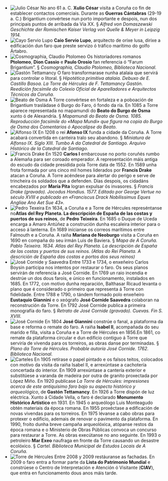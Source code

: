 * ![Julio César](http://ciav.s3.amazonaws.com/img/caesar.jpg "Julio César") No ano 61 a. C. **Xulio César** visita a Coruña co fin de establecer contactos comerciais. Durante as **Guerras Cántabras** (29-19 a. C.) Brigantium convértese nun porto importante e despois, nun dos principais puntos de arribada da Vía XX. § *Alfred von Domaszewski Geschichte der Romischen Kaiser Verlag von Quelle & Meyer in Leipzig 1914.*
* ![Cayo Servio Lupo](http://ciav.s3.amazonaws.com/img/lupus.jpg "Cayo Servio Lupo") **Caio Servio Lupo**, arquitecto de orixe lusa, dirixe a edificación dun faro que preste servizo ó tráfico marítimo do golfo Ártabro. 
* ![Cosmographia, Claudio Ptolomeo](http://ciav.s3.amazonaws.com/img/cosmographia_claudio_ptolomeo.jpg "Gastón Tettamancy") Os historiadores romanos **Ptolomeo**, **Dion Cassio** e **Paulo Orosio** fan referencia ó “Farum Brigantium”. § *Cosmographia, Claudio Ptolomeo, Biblioteca Nacional.*
* ![Gastón Tettamancy](http://ciav.s3.amazonaws.com/img/tettamancy-gaston.jpg "Cosmographia, Claudio Ptolomeo") O faro transformarase nunha atalaia que servirá para controlar o litoral. § *Hipotética primitiva atalaia. Debuxo de E. Castillo Basoa. La Torre de Hércules de F. Tettamancy Gastón. Reedición facsímile do Colexio Oficial de Aparelladores e Arquitectos Técnicos da Coruña.*
* ![Beato de Osma](http://ciav.s3.amazonaws.com/img/beato-osma.jpg "Beato de Osma") A Torre convértese en fortaleza e a poboación de Brigantium trasládase ó Burgo do Faro, ó fondo da ría. En 1085 a Torre aparece representada no mapamundi do **Beato do Burgo de Osma** xunto ó de Alexandría.  § *Mapamundi do Beato de Osma. 1085. Reproducción facsímile do «Mapa Mundi» que figura na copia do Burgo de Osma dos Comentarios ó Apocalipse do Beato.*
* ![Alfonso IX](http://ciav.s3.amazonaws.com/img/alfonsoix.jpg "Alfonso IX") En 1208 o rei **Afonso IX** funda a cidade da Coruña. A Torre acabará convertida en canteira tralo seu abandono. § *Miniatura de Alfonso IX. Siglo XIII. Tumbo A da Catedral de Santiago. Arquivo Histórico de la Catedral de Santiago.*
* ![Francis Drake](http://ciav.s3.amazonaws.com/img/francis-drake.jpg "Francis Drake") En 1520 **Carlos I** embarcouse no porto coruñés rumbo a Alemaña para ser coroado emperador. A representación máis antiga do escudo da cidade presidida pola Torre data de 1552. En 1589 unha frota formada por uns cinco mil homes liderados por **Francis Drake** atacan a Coruña. A Torre acéndese para alertar do perigo e serve de trincheira ós soldados que a defenden. Días despois, os cidadáns encabezados por **María Pita** logran expulsar ós invasores.  § *Francis Drake (gravado). Jocodus Hondius. 1577. Editado por George Vertue no século XVIII e publicado en «Franciscus Drack Nobilissimus Eques Angliae Ano Aet Sue 43».*
* ![Pedro Texeira](http://ciav.s3.amazonaws.com/img/pedro-texeira.jpg "Pedro Texeira") En 1634, a Coruña e a Torre de Hércules represéntanse no**Atlas del Rey Planeta. La descripción de España de las costas y puertos de sus reinos**, de **Pedro Teixeira**. En 1685 o Duque de Uceda encarga a Amaro Antúñez a construción dunha escaleira interior para o acceso á lanterna. En 1689 inícianse os correos marítimos entre Falmouth e a Coruña. A raíña **Mariana de Neoburgo** visita a Coruña en 1690 en compaña do seu irmán Luis de Baviera.  § *Mapa de A Coruña. Pablo Teixeira. 1634. Atlas del Rey Planeta. La descripción de España de las costas y puertos de sus reinos. (Atlas do Rei Planeta. A descrición de España das costas e portos dos seus reinos)*
* ![José Cornide y Saavedra](http://ciav.s3.amazonaws.com/img/jose-cornide.jpg "José Cornide") Entre 1733 e 1734, o enxeñeiro Carlos Boysin participa nos intentos por restaurar o faro. Os seus planos servirán de referencia a José Cornide. En 1769 un raio incendia e destrúe un dos dous farois, e único en funcionamento, instalados en 1685. En 1772, con motivo dunha reparación, Balthasar Ricaud levanta o plano que é considerado o primeiro que representa á Torre con fidelidade. Entre 1788 e 1790, o tándem formado polo enxeñeiro **Eustaquio Giannini** e o xeógrafo **José Cornide Saavedra** colaboran na reconstrución da Torre. En 1792 José Cornide publica a primeira monografía do faro.  § *Retrato de José Cornide (gravado). Cuevas. Fin S. XVIII.*
* ![José Cornide](http://ciav.s3.amazonaws.com/img/plano-torre-biblioteca-nacional.jpg "José Cornide") En 1804 **José Giannini** constrúe o fanal, a plataforma da base e reforma o remate do faro. A raíña **Isabel II**, acompañada do seu marido e filla, visita a Coruña e a Torre de Hércules en 1856.En 1861, co remate da plataforma circular e dun edificio contiguo á Torre que serviría de vivenda para os torreiros, as obras danse por terminadas.  § *Plano da Torre de Hércules. Probable autoría José Cornide. 1762. Biblioteca Nacional.*
* ![Carteles](http://ciav.s3.amazonaws.com/img/carteles.jpg "Carteles") En 1905 retírase o papel pintado e os falsos teitos, colocados con motivo da visita da raíña Isabel II, e arrexúntase a cachotería concertada do interior. En 1909 arrexúntase a cantería exterior e substitúese a varanda de madeira por outra de granito proxectada por López Miño. En 1920 publícase *La Torre de Hércules: impresiones acerca de este antiquísimo faro bajo su aspecto histórico y arqueológico*, de **Gastón Tettamancy**. En 1926 a Torre dispón de luz eléctrica. Xunto á Cidade Vella, o faro é declarado **Monumento Histórico Artístico** en 1931. En 1945 o arqueólogo Luis Monteagudo obtén materiais da época romana. En 1955 proxéctase a edificación de novas vivendas para os torreiros. En 1975 lévanse a cabo obras para protexer o edificio, ademais de renovar o pavimento da plataforma. En 1990, froito dunha breve campaña arqueolóxica, atópanse restos da época romana e o Ministerio de Obras Públicas convoca un concurso para restaurar a Torre. As obras execútanse no ano seguinte. En 1993 o petroleiro **Mar Exeo** naufraga en fronte da Torre causando un desastre ecolóxico. § *Cartel. Biblioteca Municipal de Estudos Locais de A Coruña.*
* ![Torre de Hércules](http://ciav.s3.amazonaws.com/img/torre-noche.jpg "Torre de Hércules") Entre 2008 y 2009 restáuranse as fachadas. En 2009 o faro entra a formar parte da **Lista do Patrimonio Mundial** e constrúese o Centro de Interpretación e Atención ó Visitante (**CIAV**), que entra en funcionamento dous anos máis tarde.